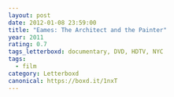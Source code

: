 ```yaml
---
layout: post 
date: 2012-01-08 23:59:00
title: "Eames: The Architect and the Painter"
year: 2011
rating: 0.7
tags_letterboxd: documentary, DVD, HDTV, NYC
tags:
  - film
category: Letterboxd
canonical: https://boxd.it/1nxT
---
```

